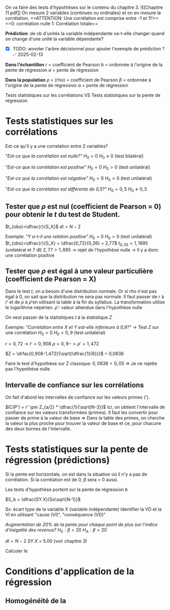 On va faire des tests d'hypothèses sur le contenu du chapitre 3.
![[Chapitre 11.pdf]]
On mesure 2 variables (continues ou ordinales) et on en mesure la corrélation.
==ATTENTION: Une corrélation est comprise entre -1 et 1!!==
==0: corrélation nulle
1: Corrélation totale==

**Prédiction**: de cb d'unités la variable indépendante va-t-elle changer quand on change d'une unité la variable dépendante? 
- [x] TODO: annoter l'arbre décisionnel pour ajouter l'exemple de prédiction ? ✅ 2025-02-13

**Dans l'échantillon**
$r$ = coefficient de Pearson
$b$ = ordonnée à l'origine de la pente de régression
$a$ = pente de régression

**Dans la population**
$\rho$ = (rho) = coefficient de Pearson
$\beta$ = ordonnée à l'origine de la pente de régression
$\alpha$ = pente de régression


Tests statistiques sur les corrélations 
VS
Tests statistiques sur la pente de régression

# Tests statistiques sur les corrélations 
Est-ce qu'il y a une correlation entre 2 variables? 

*"Est-ce que la corrélation est nulle?"*
$H_0 = 0$
$H_0 \neq 0$ (test bilatéral)

*"Est-ce que la corrélation est positive"*
$H_0 = 0$
$H_0 \gt 0$ (test unilatéral)

*"Est-ce que la corrélation est négative"*
$H_0 = 0$
$H_0 \lt 0$ (test unilatéral)

*"Est-ce que la corrélation est différente de 0,5?"*
$H_0 = 0,5$
$H_0 \neq 0,5$


## Tester que $\rho$ est nul (coefficient de Pearson = 0) pour obtenir le $t$ du test de Student.
$t_{obs}=\dfrac{r}{S_X}$
$dl = N-2$

Exemple: 
*"Y a-t-il une relation positive"*
$H_0 = 0$
$H_0 \gt 0$ (test unilatéral)
$t_{obs}=\dfrac{r}{S_X} = \dfrac{0,72}{0,26} = 2,77$
$t_{0,05} = 1,1895$ (unilatéral et 7 dl)
$2,77 > 1,895$ -> rejet de l'hypothèse nulle -> Il y a donc  une corrélation positive

## Tester que $\rho$ est égal à une valeur particulière (coefficient de Pearson = X)
Dans le test $t$, on a besoin d'une distribution normale. Or si rho n'est pas égal à 0, on sait que la distribution ne sera pas normale.
Il faut passer de $r$ à $r'$ et de $\rho$ à $\rho'$en utilisant la table à la fin du syllabus. La transformation utilise le logarithme népérien.
$\rho'$: valeur attendue dans l'hypothèse nulle

On veut passer de la statistiques $t$ à la statistique $Z$

Exemple: 
*"Corrélation entre X et Y est-elle inférieure à 0,9?"* -> Test $Z$ sur une corrélation
$H_0 = 0$
$H_0 \lt 0,9$ (test unilatéral)

$r = 0,72$ -> $r' = 0,908$ 
$\rho = 0,9 -> \rho'=1,472$ 

$Z = \drfac{0,908-1,472}{\sqrt{\dfrac{1}{6}}}$ = 0,0838

Faire le test d'hypothèse sur Z classique:
$0,0838 > 0,05$ => Je ne rejette pas l'hypothèse nulle

## Intervalle de confiance sur les corrélations
On fait d'abord les intervalles de confiance sur les valeurs primes (').

$IC(P') = r' \pm Z_{a/2} * \dfrac{1}{\sqrt{N-3}}$
Ici, on obtient l'intervalle de confiance sur les valeurs transformées (primes). Il faut les convertir pour passer de prime à la valeur de base => Dans la table des primes, on cherche la valeur la plus proche pour trouver la valeur de base et ce, pour chacune des deux bornes de l'intervalle.
# Tests statistiques sur la pente de régression (prédictions)
Si la pente est horizontale, on est dans la situation où il n'y a pas de corrélation. Si la corrélation est de 0, $\beta$ sera = 0 aussi.

Les tests d'hypothèse portent sur la pente de régression $b$

$S_b = \dfrac{SY.X}{Sx\sqrt{N-1}}$

Sx: écart type de la variable X (variable indépendante)
Identifier la VD et la VI en utilisant "cause (VI)", "conséquence (VD)"

*Augmentation de 20% de la pente pour chaque point de plus sur l'indice d'inégalité des revenus?*
$H_0: \beta = 20$
$H_A: \beta > 20$

$dl = N-2$
$SY.X$ = 5.00 (voir chapitre 3)

Calculer le 




# Conditions d'application de la régression
## Homogénéité de la 